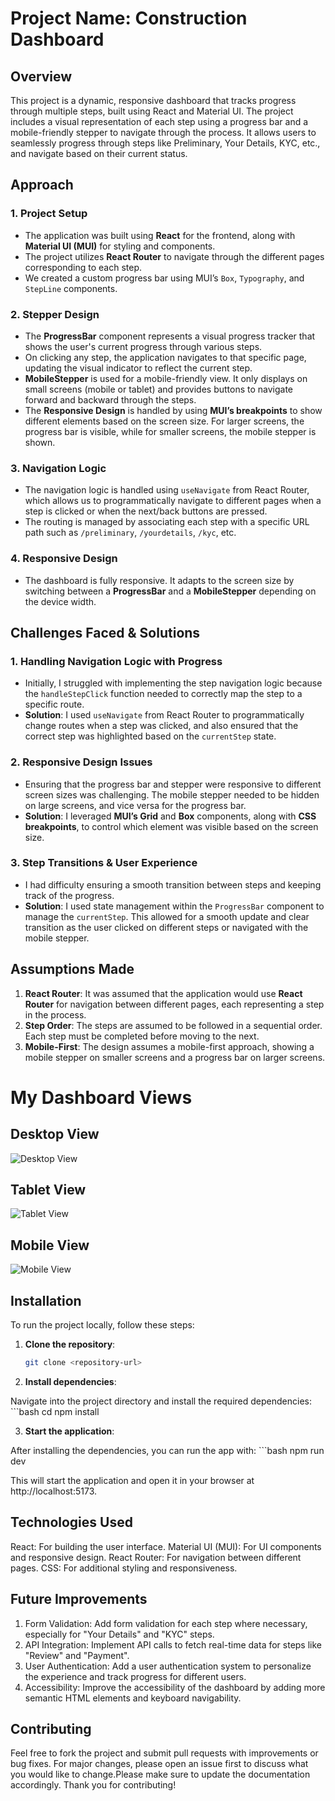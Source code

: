 # Project Name: Construction Dashboard

## Overview

This project is a dynamic, responsive dashboard that tracks progress through multiple steps, built using React and Material UI. The project includes a visual representation of each step using a progress bar and a mobile-friendly stepper to navigate through the process. It allows users to seamlessly progress through steps like Preliminary, Your Details, KYC, etc., and navigate based on their current status.

## Approach

### 1. **Project Setup**
   - The application was built using **React** for the frontend, along with **Material UI (MUI)** for styling and components.
   - The project utilizes **React Router** to navigate through the different pages corresponding to each step.
   - We created a custom progress bar using MUI’s `Box`, `Typography`, and `StepLine` components.

### 2. **Stepper Design**
   - The **ProgressBar** component represents a visual progress tracker that shows the user's current progress through various steps. 
   - On clicking any step, the application navigates to that specific page, updating the visual indicator to reflect the current step.
   - **MobileStepper** is used for a mobile-friendly view. It only displays on small screens (mobile or tablet) and provides buttons to navigate forward and backward through the steps.
   - The **Responsive Design** is handled by using **MUI’s breakpoints** to show different elements based on the screen size. For larger screens, the progress bar is visible, while for smaller screens, the mobile stepper is shown.

### 3. **Navigation Logic**
   - The navigation logic is handled using `useNavigate` from React Router, which allows us to programmatically navigate to different pages when a step is clicked or when the next/back buttons are pressed.
   - The routing is managed by associating each step with a specific URL path such as `/preliminary`, `/yourdetails`, `/kyc`, etc.

### 4. **Responsive Design**
   - The dashboard is fully responsive. It adapts to the screen size by switching between a **ProgressBar** and a **MobileStepper** depending on the device width.

## Challenges Faced & Solutions

### 1. **Handling Navigation Logic with Progress**
   - Initially, I struggled with implementing the step navigation logic because the `handleStepClick` function needed to correctly map the step to a specific route.
   - **Solution**: I used `useNavigate` from React Router to programmatically change routes when a step was clicked, and also ensured that the correct step was highlighted based on the `currentStep` state.

### 2. **Responsive Design Issues**
   - Ensuring that the progress bar and stepper were responsive to different screen sizes was challenging. The mobile stepper needed to be hidden on large screens, and vice versa for the progress bar.
   - **Solution**: I leveraged **MUI’s Grid** and **Box** components, along with **CSS breakpoints**, to control which element was visible based on the screen size.

### 3. **Step Transitions & User Experience**
   - I had difficulty ensuring a smooth transition between steps and keeping track of the progress.
   - **Solution**: I used state management within the `ProgressBar` component to manage the `currentStep`. This allowed for a smooth update and clear transition as the user clicked on different steps or navigated with the mobile stepper.

## Assumptions Made

1. **React Router**: It was assumed that the application would use **React Router** for navigation between different pages, each representing a step in the process.
2. **Step Order**: The steps are assumed to be followed in a sequential order. Each step must be completed before moving to the next.
3. **Mobile-First**: The design assumes a mobile-first approach, showing a mobile stepper on smaller screens and a progress bar on larger screens.


# My Dashboard Views

## Desktop View
![Desktop View](/desktop_view.png)

## Tablet View
![Tablet View](/tablet_view.png)

## Mobile View
![Mobile View](/mobile_view.png)


## Installation

To run the project locally, follow these steps:

1. **Clone the repository**:

   ```bash
   git clone <repository-url>

2. **Install dependencies**:

Navigate into the project directory and install the required dependencies:
    ```bash
    cd <project-name>
    npm install

3. **Start the application**:

After installing the dependencies, you can run the app with:
    ```bash
    npm run dev

This will start the application and open it in your browser at http://localhost:5173.


## Technologies Used
React: For building the user interface.
Material UI (MUI): For UI components and responsive design.
React Router: For navigation between different pages.
CSS: For additional styling and responsiveness.

## Future Improvements
1. Form Validation: Add form validation for each step where necessary, especially for "Your Details" and "KYC" steps.
2. API Integration: Implement API calls to fetch real-time data for steps like "Review" and "Payment".
3. User Authentication: Add a user authentication system to personalize the experience and track progress for different users.
4. Accessibility: Improve the accessibility of the dashboard by adding more semantic HTML elements and keyboard navigability.

## Contributing
Feel free to fork the project and submit pull requests with improvements or bug fixes. For major changes, please open an issue first to discuss what you would like to change.Please make sure to update the documentation accordingly. Thank you for contributing!


